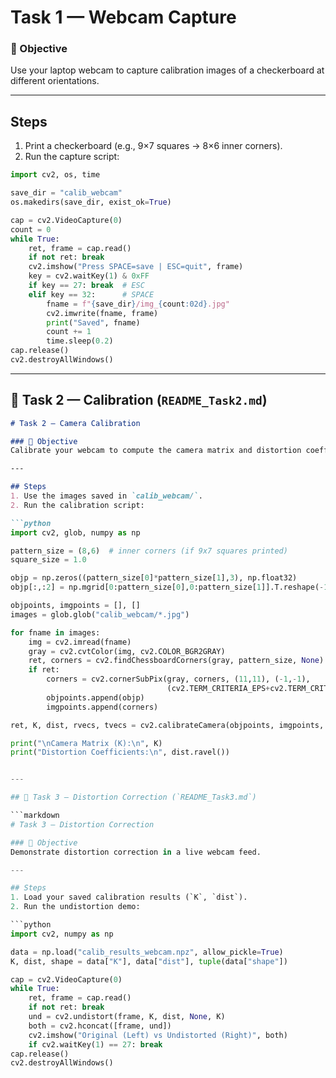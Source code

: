 # Task 1 — Webcam Capture

### 🎯 Objective
Use your laptop webcam to capture calibration images of a checkerboard at different orientations.

---

## Steps
1. Print a checkerboard (e.g., 9×7 squares → 8×6 inner corners).
2. Run the capture script:

```python
import cv2, os, time

save_dir = "calib_webcam"
os.makedirs(save_dir, exist_ok=True)

cap = cv2.VideoCapture(0)
count = 0
while True:
    ret, frame = cap.read()
    if not ret: break
    cv2.imshow("Press SPACE=save | ESC=quit", frame)
    key = cv2.waitKey(1) & 0xFF
    if key == 27: break  # ESC
    elif key == 32:      # SPACE
        fname = f"{save_dir}/img_{count:02d}.jpg"
        cv2.imwrite(fname, frame)
        print("Saved", fname)
        count += 1
        time.sleep(0.2)
cap.release()
cv2.destroyAllWindows()
```

---

## 📄 Task 2 — Calibration (`README_Task2.md`)

```markdown
# Task 2 — Camera Calibration

### 🎯 Objective
Calibrate your webcam to compute the camera matrix and distortion coefficients.

---

## Steps
1. Use the images saved in `calib_webcam/`.
2. Run the calibration script:

```python
import cv2, glob, numpy as np

pattern_size = (8,6)  # inner corners (if 9x7 squares printed)
square_size = 1.0

objp = np.zeros((pattern_size[0]*pattern_size[1],3), np.float32)
objp[:,:2] = np.mgrid[0:pattern_size[0],0:pattern_size[1]].T.reshape(-1,2) * square_size

objpoints, imgpoints = [], []
images = glob.glob("calib_webcam/*.jpg")

for fname in images:
    img = cv2.imread(fname)
    gray = cv2.cvtColor(img, cv2.COLOR_BGR2GRAY)
    ret, corners = cv2.findChessboardCorners(gray, pattern_size, None)
    if ret:
        corners = cv2.cornerSubPix(gray, corners, (11,11), (-1,-1),
                                   (cv2.TERM_CRITERIA_EPS+cv2.TERM_CRITERIA_MAX_ITER,30,0.001))
        objpoints.append(objp)
        imgpoints.append(corners)

ret, K, dist, rvecs, tvecs = cv2.calibrateCamera(objpoints, imgpoints, gray.shape[::-1], None, None)

print("\nCamera Matrix (K):\n", K)
print("Distortion Coefficients:\n", dist.ravel())


---

## 📄 Task 3 — Distortion Correction (`README_Task3.md`)

```markdown
# Task 3 — Distortion Correction

### 🎯 Objective
Demonstrate distortion correction in a live webcam feed.

---

## Steps
1. Load your saved calibration results (`K`, `dist`).
2. Run the undistortion demo:

```python
import cv2, numpy as np

data = np.load("calib_results_webcam.npz", allow_pickle=True)
K, dist, shape = data["K"], data["dist"], tuple(data["shape"])

cap = cv2.VideoCapture(0)
while True:
    ret, frame = cap.read()
    if not ret: break
    und = cv2.undistort(frame, K, dist, None, K)
    both = cv2.hconcat([frame, und])
    cv2.imshow("Original (Left) vs Undistorted (Right)", both)
    if cv2.waitKey(1) == 27: break
cap.release()
cv2.destroyAllWindows()
